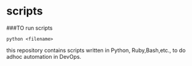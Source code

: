# scripts

###TO run scripts
```
python <filename>
```
this repository contains scripts written in Python, Ruby,Bash,etc., to do adhoc automation in DevOps.
